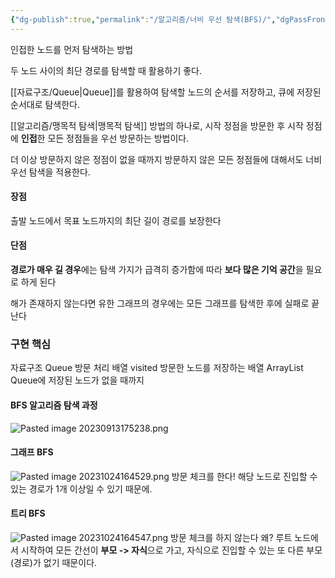 ```yaml
---
{"dg-publish":true,"permalink":"/알고리즘/너비 우선 탐색(BFS)/","dgPassFrontmatter":true,"noteIcon":""}
---
```


인접한 노드를 먼저 탐색하는 방법

두 노드 사이의 최단 경로를 탐색할 때 활용하기 좋다.

[[자료구조/Queue\|Queue]]를 활용하여 탐색할 노드의 순서를 저장하고, 큐에 저장된 순서대로 탐색한다.

[[알고리즘/맹목적 탐색\|맹목적 탐색]] 방법의 하나로, 시작 정점을 방문한 후 시작 정점에 **인접**한 모든 정점들을 우선 방문하는 방법이다.

더 이상 방문하지 않은 정점이 없을 때까지 방문하지 않은 모든 정점들에 대해서도 너비 우선 탐색을 적용한다.

#### 장점
출발 노드에서 목표 노드까지의 최단 길이 경로를 보장한다

#### 단점
**경로가 매우 길 경우**에는 탐색 가지가 급격히 증가함에 따라 **보다 많은 기억 공간**을 필요로 하게 된다

해가 존재하지 않는다면 유한 그래프의 경우에는 모든 그래프를 탐색한 후에 실패로 끝난다

### 구현 핵심
자료구조 Queue
방문 처리 배열 visited
방문한 노드를 저장하는 배열 ArrayList
Queue에 저장된 노드가 없을 때까지

#### BFS 알고리즘 탐색 과정

![Pasted image 20230913175238.png](/img/user/%EC%B2%A8%EB%B6%80%ED%8C%8C%EC%9D%BC/Pasted%20image%2020230913175238.png)

#### 그래프 BFS
![Pasted image 20231024164529.png](/img/user/%EC%B2%A8%EB%B6%80%ED%8C%8C%EC%9D%BC/Pasted%20image%2020231024164529.png)
방문 체크를 한다! 해당 노드로 진입할 수 있는 경로가 1개 이상일 수 있기 때문에.
#### 트리 BFS
![Pasted image 20231024164547.png](/img/user/%EC%B2%A8%EB%B6%80%ED%8C%8C%EC%9D%BC/Pasted%20image%2020231024164547.png)
방문 체크를 하지 않는다
왜? 루트 노드에서 시작하여 모든 간선이 **부모 -> 자식**으로 가고, 자식으로 진입할 수 있는 또 다른 부모(경로)가 없기 때문이다.